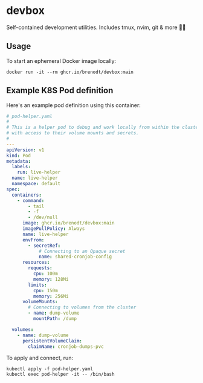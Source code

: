 # devbox
Self-contained development utilities. Includes tmux, nvim, git &amp; more 👨‍💻

## Usage

To start an ephemeral Docker image locally:
```console
docker run -it --rm ghcr.io/brenodt/devbox:main
```

## Example K8S Pod definition

Here's an example pod definition using this container:
```yaml
# pod-helper.yaml
#
# This is a helper pod to debug and work locally from within the cluster,
# with access to their volume mounts and secrets.
#
---
apiVersion: v1
kind: Pod
metadata:
  labels:
    run: live-helper
  name: live-helper
  namespace: default
spec:
  containers:
    - command:
        - tail
        - -f
        - /dev/null
      image: ghcr.io/brenodt/devbox:main
      imagePullPolicy: Always
      name: live-helper
      envFrom:
        - secretRef:
            # Connecting to an Opaque secret
            name: shared-cronjob-config
      resources:
        requests:
          cpu: 100m
          memory: 128Mi
        limits:
          cpu: 150m
          memory: 256Mi
      volumeMounts:
        # Connecting to volumes from the cluster
        - name: dump-volume
          mountPath: /dump

  volumes:
    - name: dump-volume
      persistentVolumeClaim:
        claimName: cronjob-dumps-pvc

```

To apply and connect, run:
```console
kubectl apply -f pod-helper.yaml
kubectl exec pod-helper -it -- /bin/bash
```

